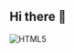 ## Hi there 👋

![HTML5](https://img.shields.io/badge/HTML5-E34F26?style=for-the-badge&logo=html5&logoColor=white)

